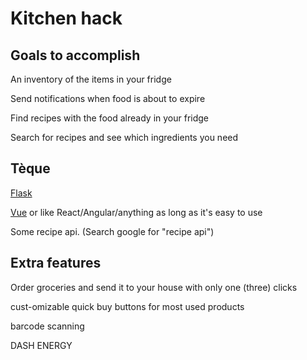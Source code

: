 # Kitchen hack

## Goals to accomplish
An inventory of the items in your fridge

Send notifications when food is about to expire

Find recipes with the food already in your fridge

Search for recipes and see which ingredients you need

## Tèque
[Flask](http://flask.pocoo.org)

[Vue](https://vuejs.org/) or like React/Angular/anything as long as it's easy to use

Some recipe api. (Search google for "recipe api")

## Extra features
Order groceries and send it to your house with only one (three) clicks

cust-omizable quick buy buttons for most used products

barcode scanning

DASH ENERGY
